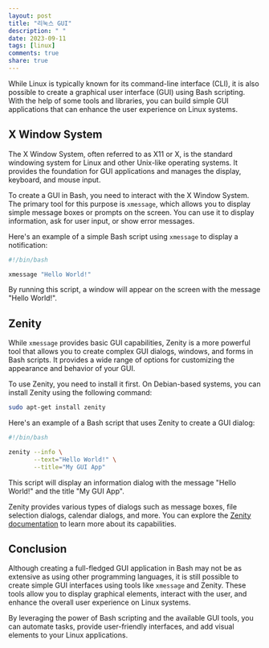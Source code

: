 ```yaml
---
layout: post
title: "리눅스 GUI"
description: " "
date: 2023-09-11
tags: [linux]
comments: true
share: true
---
```


While Linux is typically known for its command-line interface (CLI), it is also possible to create a graphical user interface (GUI) using Bash scripting. With the help of some tools and libraries, you can build simple GUI applications that can enhance the user experience on Linux systems.

## X Window System

The X Window System, often referred to as X11 or X, is the standard windowing system for Linux and other Unix-like operating systems. It provides the foundation for GUI applications and manages the display, keyboard, and mouse input.

To create a GUI in Bash, you need to interact with the X Window System. The primary tool for this purpose is `xmessage`, which allows you to display simple message boxes or prompts on the screen. You can use it to display information, ask for user input, or show error messages.

Here's an example of a simple Bash script using `xmessage` to display a notification:

```bash
#!/bin/bash

xmessage "Hello World!"
```

By running this script, a window will appear on the screen with the message "Hello World!".

## Zenity

While `xmessage` provides basic GUI capabilities, Zenity is a more powerful tool that allows you to create complex GUI dialogs, windows, and forms in Bash scripts. It provides a wide range of options for customizing the appearance and behavior of your GUI.

To use Zenity, you need to install it first. On Debian-based systems, you can install Zenity using the following command:

```bash
sudo apt-get install zenity
```

Here's an example of a Bash script that uses Zenity to create a GUI dialog:

```bash
#!/bin/bash

zenity --info \
       --text="Hello World!" \
       --title="My GUI App"
```

This script will display an information dialog with the message "Hello World!" and the title "My GUI App".

Zenity provides various types of dialogs such as message boxes, file selection dialogs, calendar dialogs, and more. You can explore the [Zenity documentation](https://help.gnome.org/users/zenity/stable/) to learn more about its capabilities.

## Conclusion

Although creating a full-fledged GUI application in Bash may not be as extensive as using other programming languages, it is still possible to create simple GUI interfaces using tools like `xmessage` and Zenity. These tools allow you to display graphical elements, interact with the user, and enhance the overall user experience on Linux systems.

By leveraging the power of Bash scripting and the available GUI tools, you can automate tasks, provide user-friendly interfaces, and add visual elements to your Linux applications.